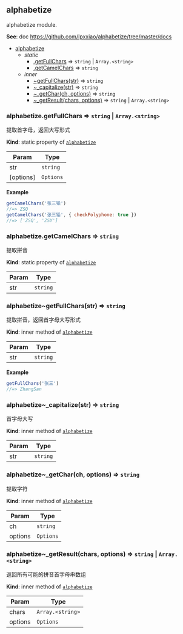 <a name="module_alphabetize"></a>

## alphabetize
<p>alphabetize module.</p>

**See**: doc https://github.com/Ipxxiao/alphabetize/tree/master/docs  

* [alphabetize](#module_alphabetize)
    * _static_
        * [.getFullChars](#module_alphabetize.getFullChars) ⇒ <code>string</code> \| <code>Array.&lt;string&gt;</code>
        * [.getCamelChars](#module_alphabetize.getCamelChars) ⇒ <code>string</code>
    * _inner_
        * [~getFullChars(str)](#module_alphabetize..getFullChars) ⇒ <code>string</code>
        * [~_capitalize(str)](#module_alphabetize.._capitalize) ⇒ <code>string</code>
        * [~_getChar(ch, options)](#module_alphabetize.._getChar) ⇒ <code>string</code>
        * [~_getResult(chars, options)](#module_alphabetize.._getResult) ⇒ <code>string</code> \| <code>Array.&lt;string&gt;</code>

<a name="module_alphabetize.getFullChars"></a>

### alphabetize.getFullChars ⇒ <code>string</code> \| <code>Array.&lt;string&gt;</code>
<p>提取首字母，返回大写形式</p>

**Kind**: static property of [<code>alphabetize</code>](#module_alphabetize)  

| Param | Type |
| --- | --- |
| str | <code>string</code> | 
| [options] | <code>Options</code> | 

**Example**  
```js
getCamelChars('张三铅')
//=> ZSQ
getCamelChars('张三铅', { checkPolyphone: true })
//=> ['ZSQ', 'ZSY']
```
<a name="module_alphabetize.getCamelChars"></a>

### alphabetize.getCamelChars ⇒ <code>string</code>
<p>提取拼音</p>

**Kind**: static property of [<code>alphabetize</code>](#module_alphabetize)  

| Param | Type |
| --- | --- |
| str | <code>string</code> | 

<a name="module_alphabetize..getFullChars"></a>

### alphabetize~getFullChars(str) ⇒ <code>string</code>
<p>提取拼音，返回首字母大写形式</p>

**Kind**: inner method of [<code>alphabetize</code>](#module_alphabetize)  

| Param | Type |
| --- | --- |
| str | <code>string</code> | 

**Example**  
```js
getFullChars('张三')
//=> ZhangSan
```
<a name="module_alphabetize.._capitalize"></a>

### alphabetize~\_capitalize(str) ⇒ <code>string</code>
<p>首字母大写</p>

**Kind**: inner method of [<code>alphabetize</code>](#module_alphabetize)  

| Param | Type |
| --- | --- |
| str | <code>string</code> | 

<a name="module_alphabetize.._getChar"></a>

### alphabetize~\_getChar(ch, options) ⇒ <code>string</code>
<p>提取字符</p>

**Kind**: inner method of [<code>alphabetize</code>](#module_alphabetize)  

| Param | Type |
| --- | --- |
| ch | <code>string</code> | 
| options | <code>Options</code> | 

<a name="module_alphabetize.._getResult"></a>

### alphabetize~\_getResult(chars, options) ⇒ <code>string</code> \| <code>Array.&lt;string&gt;</code>
<p>返回所有可能的拼音首字母串数组</p>

**Kind**: inner method of [<code>alphabetize</code>](#module_alphabetize)  

| Param | Type |
| --- | --- |
| chars | <code>Array.&lt;string&gt;</code> | 
| options | <code>Options</code> | 

